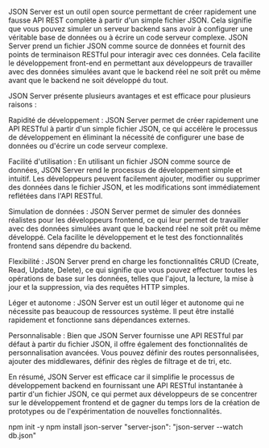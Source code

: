 JSON Server est un outil open source permettant de créer rapidement une fausse API REST complète à partir d'un simple fichier JSON. Cela signifie que vous pouvez simuler un serveur backend sans avoir à configurer une véritable base de données ou à écrire un code serveur complexe. JSON Server prend un fichier JSON comme source de données et fournit des points de terminaison RESTful pour interagir avec ces données. Cela facilite le développement front-end en permettant aux développeurs de travailler avec des données simulées avant que le backend réel ne soit prêt ou même avant que le backend ne soit développé du tout.

JSON Server présente plusieurs avantages et est efficace pour plusieurs raisons :

Rapidité de développement : JSON Server permet de créer rapidement une API RESTful à partir d'un simple fichier JSON, ce qui accélère le processus de développement en éliminant la nécessité de configurer une base de données ou d'écrire un code serveur complexe.

Facilité d'utilisation : En utilisant un fichier JSON comme source de données, JSON Server rend le processus de développement simple et intuitif. Les développeurs peuvent facilement ajouter, modifier ou supprimer des données dans le fichier JSON, et les modifications sont immédiatement reflétées dans l'API RESTful.

Simulation de données : JSON Server permet de simuler des données réalistes pour les développeurs frontend, ce qui leur permet de travailler avec des données simulées avant que le backend réel ne soit prêt ou même développé. Cela facilite le développement et le test des fonctionnalités frontend sans dépendre du backend.

Flexibilité : JSON Server prend en charge les fonctionnalités CRUD (Create, Read, Update, Delete), ce qui signifie que vous pouvez effectuer toutes les opérations de base sur les données, telles que l'ajout, la lecture, la mise à jour et la suppression, via des requêtes HTTP simples.

Léger et autonome : JSON Server est un outil léger et autonome qui ne nécessite pas beaucoup de ressources système. Il peut être installé rapidement et fonctionne sans dépendances externes.

Personnalisable : Bien que JSON Server fournisse une API RESTful par défaut à partir du fichier JSON, il offre également des fonctionnalités de personnalisation avancées. Vous pouvez définir des routes personnalisées, ajouter des middlewares, définir des règles de filtrage et de tri, etc.

En résumé, JSON Server est efficace car il simplifie le processus de développement backend en fournissant une API RESTful instantanée à partir d'un fichier JSON, ce qui permet aux développeurs de se concentrer sur le développement frontend et de gagner du temps lors de la création de prototypes ou de l'expérimentation de nouvelles fonctionnalités.

npm init -y
npm install json-server
  "server-json": "json-server --watch db.json"